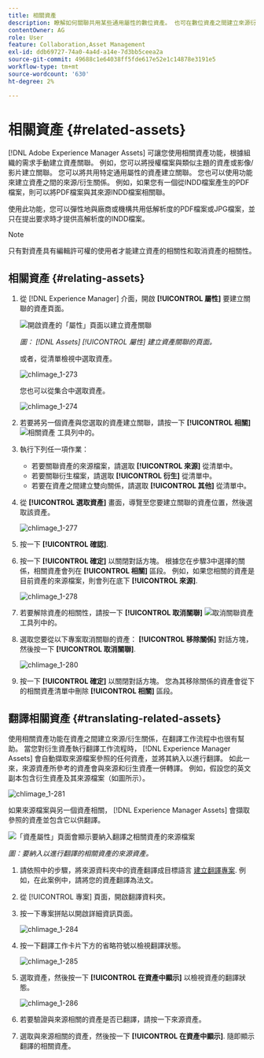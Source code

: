 ```yaml
---
title: 相關資產
description: 瞭解如何關聯共用某些通用屬性的數位資產。 也可在數位資產之間建立來源衍生的關係。
contentOwner: AG
role: User
feature: Collaboration,Asset Management
exl-id: ddb69727-74a0-4a4d-a14e-7d3bb5ceea2a
source-git-commit: 49688c1e64038ff5fde617e52e1c14878e3191e5
workflow-type: tm+mt
source-wordcount: '630'
ht-degree: 2%

---
```


# 相關資產 {#related-assets}

[!DNL Adobe Experience Manager Assets] 可讓您使用相關資產功能，根據組織的需求手動建立資產關聯。 例如，您可以將授權檔案與類似主題的資產或影像/影片建立關聯。 您可以將共用特定通用屬性的資產建立關聯。 您也可以使用功能來建立資產之間的來源/衍生關係。 例如，如果您有一個從INDD檔案產生的PDF檔案，則可以將PDF檔案與其來源INDD檔案相關聯。

使用此功能，您可以彈性地與廠商或機構共用低解析度的PDF檔案或JPG檔案，並只在提出要求時才提供高解析度的INDD檔案。

>[!NOTE]
>
>只有對資產具有編輯許可權的使用者才能建立資產的相關性和取消資產的相關性。

## 相關資產 {#relating-assets}

1. 從 [!DNL Experience Manager] 介面，開啟 **[!UICONTROL 屬性]** 要建立關聯的資產頁面。

   ![開啟資產的「屬性」頁面以建立資產關聯](assets/asset-properties-relate-assets.png)

   *圖： [!DNL Assets] [!UICONTROL 屬性] 建立資產關聯的頁面。*

   或者，從清單檢視中選取資產。

   ![chlimage_1-273](assets/chlimage_1-273.png)

   您也可以從集合中選取資產。

   ![chlimage_1-274](assets/chlimage_1-274.png)

1. 若要將另一個資產與您選取的資產建立關聯，請按一下 **[!UICONTROL 相關]** ![相關資產](assets/do-not-localize/link-relate.png) 工具列中的。
1. 執行下列任一項作業：

   * 若要關聯資產的來源檔案，請選取 **[!UICONTROL 來源]** 從清單中。
   * 若要關聯衍生檔案，請選取 **[!UICONTROL 衍生]** 從清單中。
   * 若要在資產之間建立雙向關係，請選取 **[!UICONTROL 其他]** 從清單中。

1. 從 **[!UICONTROL 選取資產]** 畫面，導覽至您要建立關聯的資產位置，然後選取該資產。

   ![chlimage_1-277](assets/chlimage_1-277.png)

1. 按一下 **[!UICONTROL 確認]**.
1. 按一下 **[!UICONTROL 確定]** 以關閉對話方塊。 根據您在步驟3中選擇的關係，相關資產會列在 **[!UICONTROL 相關]** 區段。 例如，如果您相關的資產是目前資產的來源檔案，則會列在底下 **[!UICONTROL 來源]**.

   ![chlimage_1-278](assets/chlimage_1-278.png)

1. 若要解除資產的相關性，請按一下 **[!UICONTROL 取消關聯]** ![取消關聯資產](assets/do-not-localize/link-unrelate-icon.png) 工具列中的。

1. 選取您要從以下專案取消關聯的資產： **[!UICONTROL 移除關係]** 對話方塊，然後按一下 **[!UICONTROL 取消關聯]**.

   ![chlimage_1-280](assets/chlimage_1-280.png)

1. 按一下 **[!UICONTROL 確定]** 以關閉對話方塊。 您為其移除關係的資產會從下的相關資產清單中刪除 **[!UICONTROL 相關]** 區段。

## 翻譯相關資產 {#translating-related-assets}

使用相關資產功能在資產之間建立來源/衍生關係，在翻譯工作流程中也很有幫助。 當您對衍生資產執行翻譯工作流程時， [!DNL Experience Manager Assets] 會自動擷取來源檔案參照的任何資產，並將其納入以進行翻譯。 如此一來，來源資產所參考的資產會與來源和衍生資產一併轉譯。 例如，假設您的英文副本包含衍生資產及其來源檔案（如圖所示）。

![chlimage_1-281](assets/chlimage_1-281.png)

如果來源檔案與另一個資產相關， [!DNL Experience Manager Assets] 會擷取參照的資產並包含它以供翻譯。

![「資產屬性」頁面會顯示要納入翻譯之相關資產的來源檔案](assets/asset-properties-source-asset.png)

*圖：要納入以進行翻譯的相關資產的來源資產。*

1. 請依照中的步驟，將來源資料夾中的資產翻譯成目標語言 [建立翻譯專案](translation-projects.md#create-a-new-translation-project). 例如，在此案例中，請將您的資產翻譯為法文。

1. 從 [!UICONTROL 專案] 頁面，開啟翻譯資料夾。

1. 按一下專案拼貼以開啟詳細資訊頁面。

   ![chlimage_1-284](assets/chlimage_1-284.png)

1. 按一下翻譯工作卡片下方的省略符號以檢視翻譯狀態。

   ![chlimage_1-285](assets/chlimage_1-285.png)

1. 選取資產，然後按一下 **[!UICONTROL 在資產中顯示]** 以檢視資產的翻譯狀態。

   ![chlimage_1-286](assets/chlimage_1-286.png)

1. 若要驗證與來源相關的資產是否已翻譯，請按一下來源資產。

1. 選取與來源相關的資產，然後按一下 **[!UICONTROL 在資產中顯示]**. 隨即顯示翻譯的相關資產。
